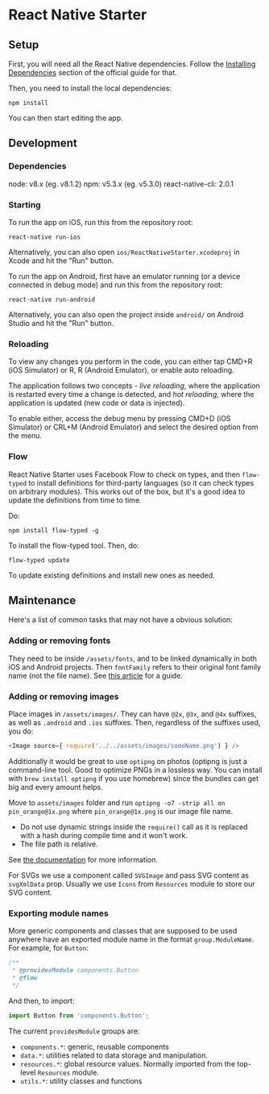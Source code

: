 # React Native Starter

## Setup

First, you will need all the React Native dependencies. Follow the [Installing Dependencies](https://facebook.github.io/react-native/docs/getting-started.html#installing-dependencies) section of the official guide for that.

Then, you need to install the local dependencies:

```shell
npm install
```

You can then start editing the app.

## Development

### Dependencies

node: v8.x (eg. v8.1.2)
npm: v5.3.x (eg. v5.3.0)
react-native-cli: 2.0.1

### Starting

To run the app on iOS, run this from the repository root:

```shell
react-native run-ios
```

Alternatively, you can also open `ios/ReactNativeStarter.xcodeproj` in Xcode and hit the "Run" button.

To run the app on Android, first have an emulator running (or a device connected in debug mode) and run this from the repository root:

```shell
react-native run-android
```

Alternatively, you can also open the project inside `android/` on Android Studio and hit the "Run" button.

### Reloading

To view any changes you perform in the code, you can either tap CMD+R (iOS Simulator) or R, R (Android Emulator), or enable auto reloading.

The application follows two concepts - *live reloading*, where the application is restarted every time a change is detected, and *hot reloading*, where the application is updated (new code or data is injected).

To enable either, access the debug menu by pressing CMD+D (iOS Simulator) or CRL+M (Android Emulator) and select the desired option from the menu.

### Flow

React Native Starter uses Facebook Flow to check on types, and then `flow-typed` to install definitions for third-party languages (so it can check types on arbitrary modules). This works out of the box, but it's a good idea to update the definitions from time to time.

Do:

```shell
npm install flow-typed -g
```

To install the flow-typed tool. Then, do:

```shell
flow-typed update
```

To update existing definitions and install new ones as needed.

## Maintenance

Here's a list of common tasks that may not have a obvious solution:

### Adding or removing fonts

They need to be inside `/assets/fonts`, and to be linked dynamically in both iOS and Android projects. Then `fontFamily` refers to their original font family name (not the file name). See [this article](https://medium.com/@danielskripnik/how-to-add-and-remove-custom-fonts-in-react-native-b2830084b0e4) for a guide.


### Adding or removing images

Place images in `/assets/images/`. They can have `@2x`, `@3x`, and `@4x` suffixes, as well as `.android` and `.ios` suffixes. Then, regardless of the suffixes used, you do:

```javascript
<Image source={ require('../../assets/images/someName.png') } />
```

Additionally it would be great to use `optipng` on photos (optipng is just a command-line tool. Good to optimize PNGs in a lossless way. You can install with `brew install optipng` if you use homebrew) since the bundles can get big and every amount helps.

Move to `assets/images` folder and run `optipng -o7 -strip all on pin_orange@1x.png` where `pin_orange@1x.png` is our image file name.

* Do not use dynamic strings inside the `require()` call as it is replaced with a hash during compile time and it won't work.
* The file path is relative.

See [the documentation](https://facebook.github.io/react-native/docs/images.html) for more information.

For SVGs we use a component called `SVGImage` and pass SVG content as `svgXmlData` prop. Usually we use `Icons` from `Resources` module to store our SVG content.

### Exporting module names

More generic components and classes that are supposed to be used anywhere have an exported module name in the format `group.ModuleName`. For example, for `Button`:

```javascript
/**
 * @providesModule components.Button
 * @flow
 */
```

And then, to import:

```javascript
import Button from 'components.Button';
```

The current `providesModule` groups are:

* `components.*`: generic, reusable components
* `data.*`: utilities related to data storage and manipulation.
* `resources.*`: global resource values. Normally imported from the top-level `Resources` module.
* `utils.*`: utility classes and functions
